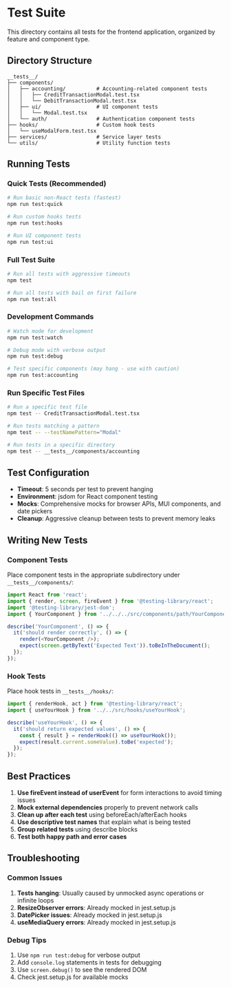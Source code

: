 # Test Suite

This directory contains all tests for the frontend application, organized by feature and component type.

## Directory Structure

```
__tests__/
├── components/
│   ├── accounting/          # Accounting-related component tests
│   │   ├── CreditTransactionModal.test.tsx
│   │   └── DebitTransactionModal.test.tsx
│   ├── ui/                  # UI component tests
│   │   └── Modal.test.tsx
│   └── auth/                # Authentication component tests
├── hooks/                   # Custom hook tests
│   └── useModalForm.test.tsx
├── services/                # Service layer tests
└── utils/                   # Utility function tests
```

## Running Tests

### Quick Tests (Recommended)
```bash
# Run basic non-React tests (fastest)
npm run test:quick

# Run custom hooks tests
npm run test:hooks

# Run UI component tests
npm run test:ui
```

### Full Test Suite
```bash
# Run all tests with aggressive timeouts
npm test

# Run all tests with bail on first failure
npm run test:all
```

### Development Commands
```bash
# Watch mode for development
npm run test:watch

# Debug mode with verbose output
npm run test:debug

# Test specific components (may hang - use with caution)
npm run test:accounting
```

### Run Specific Test Files
```bash
# Run a specific test file
npm test -- CreditTransactionModal.test.tsx

# Run tests matching a pattern
npm test -- --testNamePattern="Modal"

# Run tests in a specific directory
npm test -- __tests__/components/accounting
```

## Test Configuration

- **Timeout**: 5 seconds per test to prevent hanging
- **Environment**: jsdom for React component testing
- **Mocks**: Comprehensive mocks for browser APIs, MUI components, and date pickers
- **Cleanup**: Aggressive cleanup between tests to prevent memory leaks

## Writing New Tests

### Component Tests
Place component tests in the appropriate subdirectory under `__tests__/components/`:

```typescript
import React from 'react';
import { render, screen, fireEvent } from '@testing-library/react';
import '@testing-library/jest-dom';
import { YourComponent } from '../../../src/components/path/YourComponent';

describe('YourComponent', () => {
  it('should render correctly', () => {
    render(<YourComponent />);
    expect(screen.getByText('Expected Text')).toBeInTheDocument();
  });
});
```

### Hook Tests
Place hook tests in `__tests__/hooks/`:

```typescript
import { renderHook, act } from '@testing-library/react';
import { useYourHook } from '../../src/hooks/useYourHook';

describe('useYourHook', () => {
  it('should return expected values', () => {
    const { result } = renderHook(() => useYourHook());
    expect(result.current.someValue).toBe('expected');
  });
});
```

## Best Practices

1. **Use fireEvent instead of userEvent** for form interactions to avoid timing issues
2. **Mock external dependencies** properly to prevent network calls
3. **Clean up after each test** using beforeEach/afterEach hooks
4. **Use descriptive test names** that explain what is being tested
5. **Group related tests** using describe blocks
6. **Test both happy path and error cases**

## Troubleshooting

### Common Issues

1. **Tests hanging**: Usually caused by unmocked async operations or infinite loops
2. **ResizeObserver errors**: Already mocked in jest.setup.js
3. **DatePicker issues**: Already mocked in jest.setup.js
4. **useMediaQuery errors**: Already mocked in jest.setup.js

### Debug Tips

1. Use `npm run test:debug` for verbose output
2. Add `console.log` statements in tests for debugging
3. Use `screen.debug()` to see the rendered DOM
4. Check jest.setup.js for available mocks